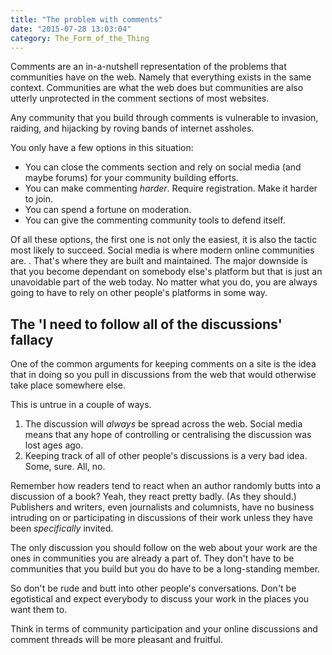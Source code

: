 ```yaml
---
title: "The problem with comments"
date: "2015-07-28 13:03:04"
category: The_Form_of_the_Thing
---
```


Comments are an in-a-nutshell representation of the problems that communities have on the web. Namely that everything exists in the same context. Communities are what the web does but communities are also utterly unprotected in the comment sections of most websites.

Any community that you build through comments is vulnerable to invasion, raiding, and hijacking by roving bands of internet assholes.

You only have a few options in this situation:

* You can close the comments section and rely on social media (and maybe forums) for your community building efforts.
* You can make commenting *harder*. Require registration. Make it harder to join.
* You can spend a fortune on moderation.
* You can give the commenting community tools to defend itself.

Of all these options, the first one is not only the easiest, it is also the tactic most likely to succeed. Social media is where modern online communities are. . That's where they are built and maintained. The major downside is that you become dependant on somebody else's platform but that is just an unavoidable part of the web today. No matter what you do, you are always going to have to rely on other people's platforms in some way.

## The 'I need to follow all of the discussions' fallacy

One of the common arguments for keeping comments on a site is the idea that in doing so you pull in discussions from the web that would otherwise take place somewhere else.

This is untrue in a couple of ways.

1. The discussion will *always* be spread across the web. Social media means that any hope of controlling or centralising the discussion was lost ages ago.
2. Keeping track of all of other people's discussions is a very bad idea. Some, sure. All, no.

Remember how readers tend to react when an author randomly butts into a discussion of a book? Yeah, they react pretty badly. (As they should.) Publishers and writers, even journalists and columnists, have no business intruding on or participating in discussions of their work unless they have been *specifically* invited.

The only discussion you should follow on the web about your work are the ones in communities you are already a part of. They don't have to be communities that you build but you do have to be a long-standing member.

So don't be rude and butt into other people's conversations. Don't be egotistical and expect everybody to discuss your work in the places you want them to.

Think in terms of community participation and your online discussions and comment threads will be more pleasant and fruitful.
